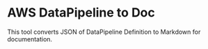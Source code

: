# AWS DataPipeline to Doc

This tool converts JSON of DataPipeline Definition to Markdown for documentation.
